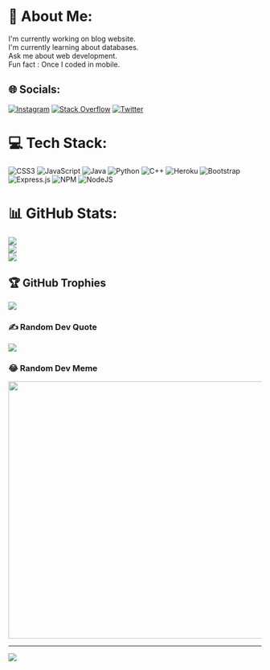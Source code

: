 # 💫 About Me:
I'm currently working on blog website.<br>I'm currently learning about databases.<br>Ask me about web development.<br>Fun fact : Once I coded in mobile.


## 🌐 Socials:
[![Instagram](https://img.shields.io/badge/Instagram-%23E4405F.svg?logo=Instagram&logoColor=white)](https://instagram.com/_.moafsal) [![Stack Overflow](https://img.shields.io/badge/-Stackoverflow-FE7A16?logo=stack-overflow&logoColor=white)](https://stackoverflow.com/users/moafsal) [![Twitter](https://img.shields.io/badge/Twitter-%231DA1F2.svg?logo=Twitter&logoColor=white)](https://twitter.com/moafsaloffcl) 

# 💻 Tech Stack:
![CSS3](https://img.shields.io/badge/css3-%231572B6.svg?style=flat&logo=css3&logoColor=white) ![JavaScript](https://img.shields.io/badge/javascript-%23323330.svg?style=flat&logo=javascript&logoColor=%23F7DF1E) ![Java](https://img.shields.io/badge/java-%23ED8B00.svg?style=flat&logo=java&logoColor=white) ![Python](https://img.shields.io/badge/python-3670A0?style=flat&logo=python&logoColor=ffdd54) ![C++](https://img.shields.io/badge/c++-%2300599C.svg?style=flat&logo=c%2B%2B&logoColor=white) ![Heroku](https://img.shields.io/badge/heroku-%23430098.svg?style=flat&logo=heroku&logoColor=white) ![Bootstrap](https://img.shields.io/badge/bootstrap-%23563D7C.svg?style=flat&logo=bootstrap&logoColor=white) ![Express.js](https://img.shields.io/badge/express.js-%23404d59.svg?style=flat&logo=express&logoColor=%2361DAFB) ![NPM](https://img.shields.io/badge/NPM-%23000000.svg?style=flat&logo=npm&logoColor=white) ![NodeJS](https://img.shields.io/badge/node.js-6DA55F?style=flat&logo=node.js&logoColor=white)
# 📊 GitHub Stats:
![](https://github-readme-stats.vercel.app/api?username=mohammedafsalofficial&theme=gotham&hide_border=false&include_all_commits=true&count_private=false)<br/>
![](https://github-readme-streak-stats.herokuapp.com/?user=mohammedafsalofficial&theme=gotham&hide_border=false)<br/>
![](https://github-readme-stats.vercel.app/api/top-langs/?username=mohammedafsalofficial&theme=gotham&hide_border=false&include_all_commits=true&count_private=false&layout=compact)

## 🏆 GitHub Trophies
![](https://github-profile-trophy.vercel.app/?username=mohammedafsalofficial&theme=radical&no-frame=false&no-bg=true&margin-w=4)

### ✍️ Random Dev Quote
![](https://quotes-github-readme.vercel.app/api?type=horizontal&theme=radical)

### 😂 Random Dev Meme
<img src="https://random-memer.herokuapp.com/" width="512px"/>

---
[![](https://visitcount.itsvg.in/api?id=mohammedafsalofficial&icon=0&color=1)](https://visitcount.itsvg.in)

<!-- Proudly created with GPRM ( https://gprm.itsvg.in ) -->
